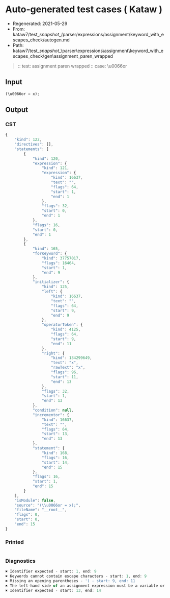 # Auto-generated test cases ( Kataw )
- Regenerated: 2021-05-29
- From: kataw7/test\__snapshot__/parser/expressions/assignment/keyword_with_escapes_check/autogen.md
- Path: kataw7/test\__snapshot__\parser\expressions\assignment\keyword_with_escapes_check\gen\assignment_paren_wrapped
> :: test: assignment paren wrapped
> :: case: \u0066or
## Input

`````js
(\u0066or = x);
`````
## Output

### CST

```javascript
{
    "kind": 122,
    "directives": [],
    "statements": [
        {
            "kind": 120,
            "expression": {
                "kind": 121,
                "expression": {
                    "kind": 16637,
                    "text": "",
                    "flags": 64,
                    "start": 1,
                    "end": 1
                },
                "flags": 32,
                "start": 0,
                "end": 1
            },
            "flags": 16,
            "start": 0,
            "end": 1
        },
        {
            "kind": 165,
            "forKeyword": {
                "kind": 37757017,
                "flags": 16464,
                "start": 1,
                "end": 9
            },
            "initializer": {
                "kind": 125,
                "left": {
                    "kind": 16637,
                    "text": "",
                    "flags": 64,
                    "start": 9,
                    "end": 9
                },
                "operatorToken": {
                    "kind": 4125,
                    "flags": 64,
                    "start": 9,
                    "end": 11
                },
                "right": {
                    "kind": 134299649,
                    "text": "x",
                    "rawText": "x",
                    "flags": 96,
                    "start": 11,
                    "end": 13
                },
                "flags": 32,
                "start": 1,
                "end": 13
            },
            "condition": null,
            "incrementor": {
                "kind": 16637,
                "text": "",
                "flags": 64,
                "start": 13,
                "end": 13
            },
            "statement": {
                "kind": 168,
                "flags": 16,
                "start": 14,
                "end": 15
            },
            "flags": 16,
            "start": 1,
            "end": 15
        }
    ],
    "isModule": false,
    "source": "(\\u0066or = x);",
    "fileName": "__root__",
    "flags": 0,
    "start": 0,
    "end": 15
}
```

### Printed

```javascript

```

### Diagnostics

```javascript
✖ Identifier expected - start: 1, end: 9
✖ Keywords cannot contain escape characters - start: 1, end: 9
✖ Missing an opening parentheses - '( - start: 9, end: 11
✖ The left-hand side of an assignment expression must be a variable or a property access - start: 9, end: 11
✖ Identifier expected - start: 13, end: 14

```

